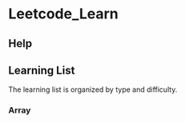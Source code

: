 # Leetcode_Learn
## Help
## Learning List
The learning list is organized by type and difficulty.
### Array
